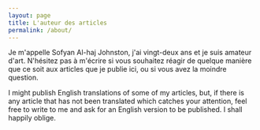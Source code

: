```yaml
---
layout: page
title: L'auteur des articles
permalink: /about/
---
```


Je m'appelle Sofyan Al-haj Johnston, j'ai vingt-deux ans et je suis amateur d'art. N'hésitez pas à m'écrire si vous souhaitez réagir de quelque manière que ce soit aux articles que je publie ici, ou si vous avez la moindre question.

I might publish English translations of some of my articles, but, if there is any article that has not been translated which catches your attention, feel free to write to me and ask for an English version to be published. I shall happily oblige.
